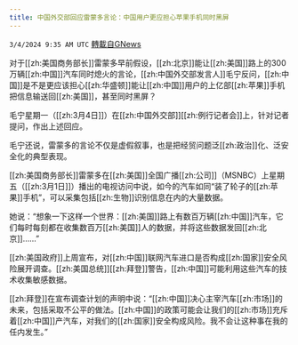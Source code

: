 ```yaml
---
title: 中国外交部回应雷蒙多言论：中国用户更应担心苹果手机同时黑屏
---
```

`3/4/2024 9:35 AM UTC` [轉載自GNews](https://gnews.org/articles/2363186)

对于[[zh:美国商务部长]]雷蒙多早前假设，[[zh:北京]]能让[[zh:美国]]路上的300万辆[[zh:中国]]汽车同时熄火的言论，[[zh:中国外交部发言人]]毛宁反问，[[zh:中国]]是不是更应该担心[[zh:华盛顿]]能让[[zh:中国]]用户的上亿部[[zh:苹果]]手机把信息输送回[[zh:美国]]，甚至同时黑屏？

毛宁星期一（[[zh:3月4日]]）在[[zh:中国外交部]][[zh:例行记者会]]上，针对记者提问，作出上述回应。

毛宁还说，雷蒙多的言论不仅是虚假叙事，也是把经贸问题泛[[zh:政治]]化、泛安全化的典型表现。

[[zh:美国商务部长]]雷蒙多在[[zh:美国]]全国广播[[zh:公司]]（MSNBC）上星期五（[[zh:3月1日]]）播出的电视访问中说，如今的汽车如同“装了轮子的[[zh:苹果]]手机”，可以采集包括[[zh:生物]]识别信息在内的大量数据。

她说：“想象一下这样一个世界：[[zh:美国]]路上有数百万辆[[zh:中国]]汽车，它们每时每刻都在收集数百万[[zh:美国]]人的数据，并将这些数据发回[[zh:北京]]……”

[[zh:美国政府]]上周宣布，对[[zh:中国]]联网汽车进口是否构成[[zh:国家]]安全风险展开调查。[[zh:美国总统]][[zh:拜登]]警告，[[zh:中国]]可能利用这些汽车的技术收集敏感数据。

[[zh:拜登]]在宣布调查计划的声明中说：“[[zh:中国]]决心主宰汽车[[zh:市场]]的未来，包括采取不公平的做法。[[zh:中国]]的政策可能会让我们的[[zh:市场]]充斥着[[zh:中国]]产汽车，对我们的[[zh:国家]]安全构成风险。我不会让这种事在我的任内发生。”
